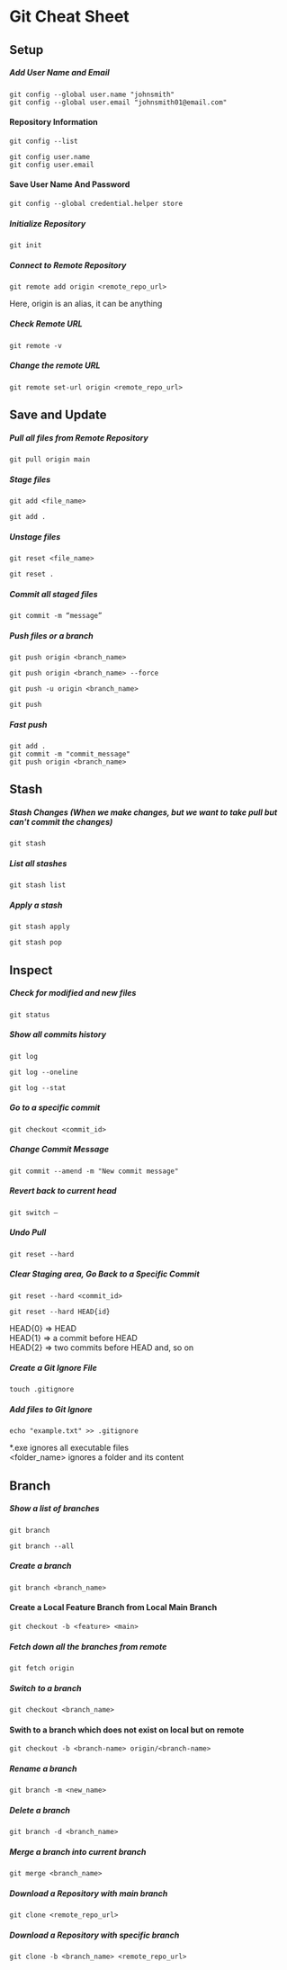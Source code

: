# Git Cheat Sheet


## Setup
##### Add User Name and Email
```
git config --global user.name "johnsmith"
git config --global user.email "johnsmith01@email.com"
```

#### Repository Information
```
git config --list
```

```
git config user.name
git config user.email
```

#### Save User Name And Password
```
git config --global credential.helper store
```

##### Initialize Repository
```
git init
```

##### Connect to Remote Repository
```
git remote add origin <remote_repo_url>
```
Here, origin is an alias, it can be anything

##### Check Remote URL
```
git remote -v
```

##### Change the remote URL
```
git remote set-url origin <remote_repo_url>
```

## Save and Update
##### Pull all files from Remote Repository
```
git pull origin main
```
##### Stage files
```
git add <file_name>
```

```
git add .
```
##### Unstage files
```
git reset <file_name>
```
```
git reset .
```
##### Commit all staged files
```
git commit -m “message”
```

##### Push files or a branch
```
git push origin <branch_name>
```

```
git push origin <branch_name> --force
```

```
git push -u origin <branch_name>
```

```
git push
```

##### Fast push
```
git add .
git commit -m "commit_message"
git push origin <branch_name>
```



## Stash
##### Stash Changes (When we make changes, but we want to take pull but can't commit the changes)
```
git stash
```

##### List all stashes
```
git stash list
```

##### Apply a stash
```
git stash apply
```
```
git stash pop
```



## Inspect
##### Check for modified and new files
```
git status
```

##### Show all commits history
```
git log
```

```
git log --oneline
```

```
git log --stat
```

##### Go to a specific commit 
```
git checkout <commit_id>
```

##### Change Commit Message
```
git commit --amend -m "New commit message"
```

##### Revert back to current head
```
git switch –
```

##### Undo Pull
```
git reset --hard
```

##### Clear Staging area, Go Back to a Specific Commit
```
git reset --hard <commit_id>
```
```
git reset --hard HEAD{id}
```
HEAD{0} => HEAD  
HEAD{1} => a commit before HEAD  
HEAD{2} => two commits before HEAD and, so on


##### Create a Git Ignore File
```
touch .gitignore
```

##### Add files to Git Ignore
```
echo "example.txt" >> .gitignore
```

*.exe ignores all executable files  
<folder_name> ignores a folder and its content  


## Branch
##### Show a list of branches
```
git branch
```

```
git branch --all
```

##### Create a branch
```
git branch <branch_name>
```

#### Create a Local Feature Branch from Local Main Branch
```
git checkout -b <feature> <main>
```

##### Fetch down all the branches from remote
```
git fetch origin
```

##### Switch to a branch
```
git checkout <branch_name>
```

#### Swith to a branch which does not exist on local but on remote
```
git checkout -b <branch-name> origin/<branch-name>
```

##### Rename a branch
```
git branch -m <new_name>
```

##### Delete a branch
```
git branch -d <branch_name>
```

##### Merge a branch into current branch
```
git merge <branch_name>
```

##### Download a Repository with main branch
```
git clone <remote_repo_url>
```

##### Download a Repository with specific branch
```
git clone -b <branch_name> <remote_repo_url>
```
